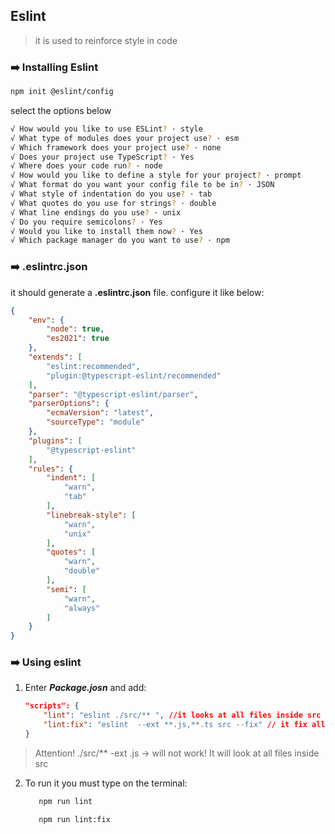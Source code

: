 
## Eslint

> it is used to reinforce style in code

### :arrow_right: Installing Eslint

```bash
npm init @eslint/config
```

select the options below

```bash
√ How would you like to use ESLint? · style       
√ What type of modules does your project use? · esm
√ Which framework does your project use? · none
√ Does your project use TypeScript? · Yes
√ Where does your code run? · node
√ How would you like to define a style for your project? · prompt
√ What format do you want your config file to be in? · JSON
√ What style of indentation do you use? · tab
√ What quotes do you use for strings? · double
√ What line endings do you use? · unix
√ Do you require semicolons? · Yes
√ Would you like to install them now? · Yes
√ Which package manager do you want to use? · npm
```

### :arrow_right: .eslintrc.json

it should generate a **.eslintrc.json** file. configure it like below:

```json
{
    "env": {
        "node": true,
        "es2021": true
    },
    "extends": [
        "eslint:recommended",
        "plugin:@typescript-eslint/recommended"
    ],
    "parser": "@typescript-eslint/parser",
    "parserOptions": {
        "ecmaVersion": "latest",
        "sourceType": "module"
    },
    "plugins": [
        "@typescript-eslint"
    ],
    "rules": {
        "indent": [
            "warn",
            "tab"
        ],
        "linebreak-style": [
            "warn",
            "unix"
        ],
        "quotes": [
            "warn",
            "double"
        ],
        "semi": [
            "warn",
            "always"
        ]
    }
}
```


### :arrow_right: Using eslint


1. Enter **_Package.josn_** and add:

    ```json
    "scripts": {
        "lint": "eslint ./src/** ", //it looks at all files inside src
        "lint:fix": "eslint  --ext **.js,**.ts src --fix" // it fix all files with extension .js and .ts inside src
    }
    ```
> Attention! ./src/** -ext .js -> will not work! It will look at all files inside src

2. To run it you must type on the terminal:

    ```bash
       npm run lint
    ```

    ```bash
       npm run lint:fix
    ```

